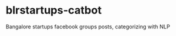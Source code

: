 blrstartups-catbot
==================

Bangalore startups facebook groups posts, categorizing with NLP